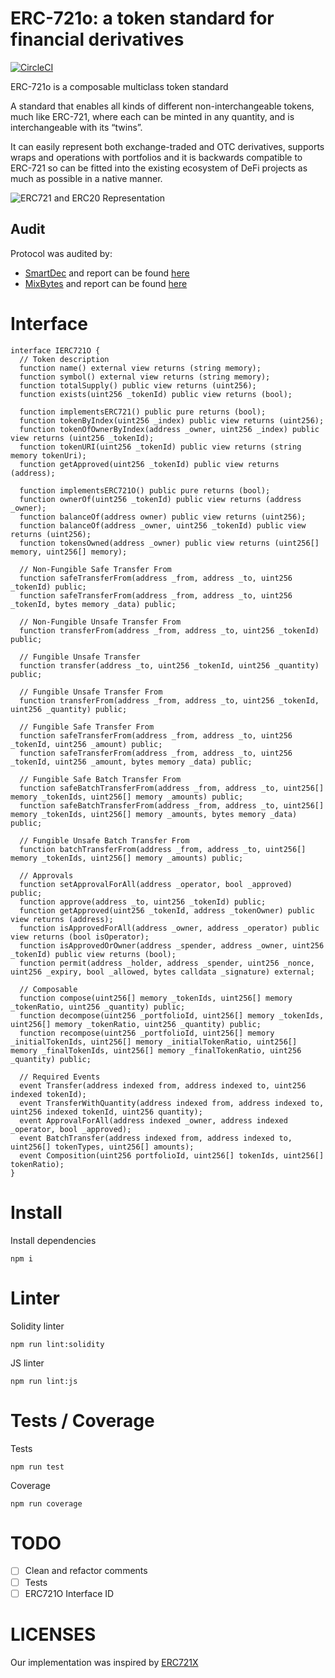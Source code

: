 # ERC-721o: a token standard for financial derivatives
[![CircleCI](https://circleci.com/gh/OpiumProtocol/erc721o.svg?style=svg)](https://circleci.com/gh/OpiumProtocol/erc721o)

ERC-721o is a composable multiclass token standard

A standard that enables all kinds of different non-interchangeable tokens, much like ERC-721, where each can be minted in any quantity, and is interchangeable with its “twins”.

It can easily represent both exchange-traded and OTC derivatives, supports wraps and operations with portfolios and it is backwards compatible to ERC-721 so can be fitted into the existing ecosystem of DeFi projects as much as possible in a native manner.

![ERC721 and ERC20 Representation](assets/token-representation.png)


## Audit

Protocol was audited by:
 - [SmartDec](https://smartdec.net/) and report can be found [here](https://github.com/OpiumProtocol/opium-contracts/blob/master/docs/audit/OpiumSmartDecSmartContractAudit.pdf)
 - [MixBytes](https://mixbytes.io/) and report can be found [here](https://github.com/OpiumProtocol/opium-contracts/blob/master/docs/audit/OpiumNetworkProtocolAuditMixBytes.pdf)

# Interface

```
interface IERC721O {
  // Token description
  function name() external view returns (string memory);
  function symbol() external view returns (string memory);
  function totalSupply() public view returns (uint256);
  function exists(uint256 _tokenId) public view returns (bool);

  function implementsERC721() public pure returns (bool);
  function tokenByIndex(uint256 _index) public view returns (uint256);
  function tokenOfOwnerByIndex(address _owner, uint256 _index) public view returns (uint256 _tokenId);
  function tokenURI(uint256 _tokenId) public view returns (string memory tokenUri);
  function getApproved(uint256 _tokenId) public view returns (address);
  
  function implementsERC721O() public pure returns (bool);
  function ownerOf(uint256 _tokenId) public view returns (address _owner);
  function balanceOf(address owner) public view returns (uint256);
  function balanceOf(address _owner, uint256 _tokenId) public view returns (uint256);
  function tokensOwned(address _owner) public view returns (uint256[] memory, uint256[] memory);

  // Non-Fungible Safe Transfer From
  function safeTransferFrom(address _from, address _to, uint256 _tokenId) public;
  function safeTransferFrom(address _from, address _to, uint256 _tokenId, bytes memory _data) public;

  // Non-Fungible Unsafe Transfer From
  function transferFrom(address _from, address _to, uint256 _tokenId) public;

  // Fungible Unsafe Transfer
  function transfer(address _to, uint256 _tokenId, uint256 _quantity) public;

  // Fungible Unsafe Transfer From
  function transferFrom(address _from, address _to, uint256 _tokenId, uint256 _quantity) public;

  // Fungible Safe Transfer From
  function safeTransferFrom(address _from, address _to, uint256 _tokenId, uint256 _amount) public;
  function safeTransferFrom(address _from, address _to, uint256 _tokenId, uint256 _amount, bytes memory _data) public;

  // Fungible Safe Batch Transfer From
  function safeBatchTransferFrom(address _from, address _to, uint256[] memory _tokenIds, uint256[] memory _amounts) public;
  function safeBatchTransferFrom(address _from, address _to, uint256[] memory _tokenIds, uint256[] memory _amounts, bytes memory _data) public;

  // Fungible Unsafe Batch Transfer From
  function batchTransferFrom(address _from, address _to, uint256[] memory _tokenIds, uint256[] memory _amounts) public;

  // Approvals
  function setApprovalForAll(address _operator, bool _approved) public;
  function approve(address _to, uint256 _tokenId) public;
  function getApproved(uint256 _tokenId, address _tokenOwner) public view returns (address);
  function isApprovedForAll(address _owner, address _operator) public view returns (bool isOperator);
  function isApprovedOrOwner(address _spender, address _owner, uint256 _tokenId) public view returns (bool);
  function permit(address _holder, address _spender, uint256 _nonce, uint256 _expiry, bool _allowed, bytes calldata _signature) external;

  // Composable
  function compose(uint256[] memory _tokenIds, uint256[] memory _tokenRatio, uint256 _quantity) public;
  function decompose(uint256 _portfolioId, uint256[] memory _tokenIds, uint256[] memory _tokenRatio, uint256 _quantity) public;
  function recompose(uint256 _portfolioId, uint256[] memory _initialTokenIds, uint256[] memory _initialTokenRatio, uint256[] memory _finalTokenIds, uint256[] memory _finalTokenRatio, uint256 _quantity) public;

  // Required Events
  event Transfer(address indexed from, address indexed to, uint256 indexed tokenId);
  event TransferWithQuantity(address indexed from, address indexed to, uint256 indexed tokenId, uint256 quantity);
  event ApprovalForAll(address indexed _owner, address indexed _operator, bool _approved);
  event BatchTransfer(address indexed from, address indexed to, uint256[] tokenTypes, uint256[] amounts);
  event Composition(uint256 portfolioId, uint256[] tokenIds, uint256[] tokenRatio);
}
```

# Install

Install dependencies

```
npm i
```

# Linter

Solidity linter 

```
npm run lint:solidity
```

JS linter

```
npm run lint:js
```

# Tests / Coverage

Tests

```
npm run test
```

Coverage

```
npm run coverage
```

# TODO

- [ ] Clean and refactor comments
- [ ] Tests
- [ ] ERC721O Interface ID

# LICENSES

Our implementation was inspired by [ERC721X](https://github.com/loomnetwork/erc721x)
